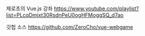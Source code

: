 제로초의 Vue.js 강좌
https://www.youtube.com/playlist?list=PLcqDmjxt30RsdnPeU0ogHFMoggSQ_d7ao


깃헙 소스
https://github.com/ZeroCho/vue-webgame
